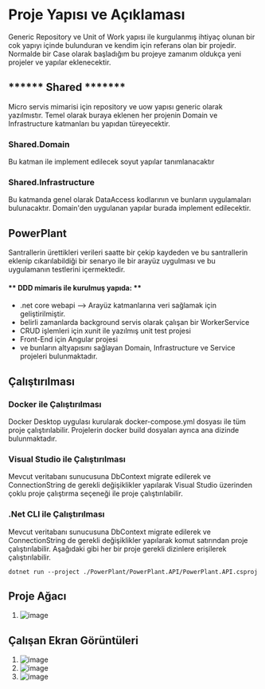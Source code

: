 # Proje Yapısı ve Açıklaması

Generic Repository ve Unit of Work yapısı ile kurgulanmış ihtiyaç olunan bir cok yapıyı içinde bulunduran ve kendim için referans olan bir projedir. Normalde bir Case olarak başladığım bu projeye zamanım oldukça yeni projeler ve yapılar eklenecektir.

## ****** Shared *******
Micro servis mimarisi için repository ve uow yapısı generic olarak yazılmıstır. Temel olarak buraya eklenen her projenin Domain ve Infrastructure katmanları bu yapıdan türeyecektir.
### Shared.Domain
Bu katman ile implement edilecek soyut yapılar tanımlanacaktır

### Shared.Infrastructure
Bu katmanda genel olarak DataAccess kodlarının ve bunların uygulamaları bulunacaktır. Domain'den uygulanan yapılar burada implement edilecektir.

## PowerPlant
Santrallerin ürettikleri verileri saatte bir çekip kaydeden ve bu santrallerin eklenip cıkarılabildiği bir senaryo ile bir arayüz uygulması ve bu uygulamanın testlerini içermektedir.

#### ** DDD mimaris ile kurulmuş yapıda: **
- .net core webapi --> Arayüz katmanlarına veri sağlamak için geliştirilmiştir.
- belirli zamanlarda background servis olarak çalışan bir WorkerService
- CRUD işlemleri için xunit ile yazılmış unit test projesi
- Front-End için Angular projesi
- ve bunların altyapısını sağlayan Domain, Infrastructure ve Service projeleri
bulunmaktadır. 
        

## Çalıştırılması
### Docker ile Çalıştırılması
Docker Desktop uygulası kurularak docker-compose.yml dosyası ile tüm proje çalıştırılabilir. Projelerin docker build dosyaları ayrıca ana dizinde bulunmaktadır. 

### Visual Studio ile Çalıştırılması
Mevcut veritabanı sunucusuna DbContext migrate edilerek ve ConnectionString de gerekli değişiklikler yapılarak Visual Studio üzerinden çoklu proje çalıştırma seçeneği ile proje çalıştırılabilir.

### .Net CLI ile Çalıştırılması
Mevcut veritabanı sunucusuna DbContext migrate edilerek ve ConnectionString de gerekli değişiklikler yapılarak komut satırından proje çalıştırılabilir.
Aşağıdaki gibi her bir proje gerekli dizinlere erişilerek çalıştırılabilir.

`dotnet run --project ./PowerPlant/PowerPlant.API/PowerPlant.API.csproj`

## Proje Ağacı
1. ![image](https://user-images.githubusercontent.com/62391718/133316249-6a933cda-6f9e-4931-ae48-987e86651cec.png)

## Çalışan Ekran Görüntüleri
1. ![image](https://user-images.githubusercontent.com/62391718/133315636-cdf09d91-8a59-446f-9765-aeccebccf58a.png)
2. ![image](https://user-images.githubusercontent.com/62391718/133315848-9c572826-0dbd-493b-b95c-b2b0bffa330a.png)
3. ![image](https://user-images.githubusercontent.com/62391718/133315910-c8f78361-5fa4-4630-b2b7-fa47143c8d0a.png)




